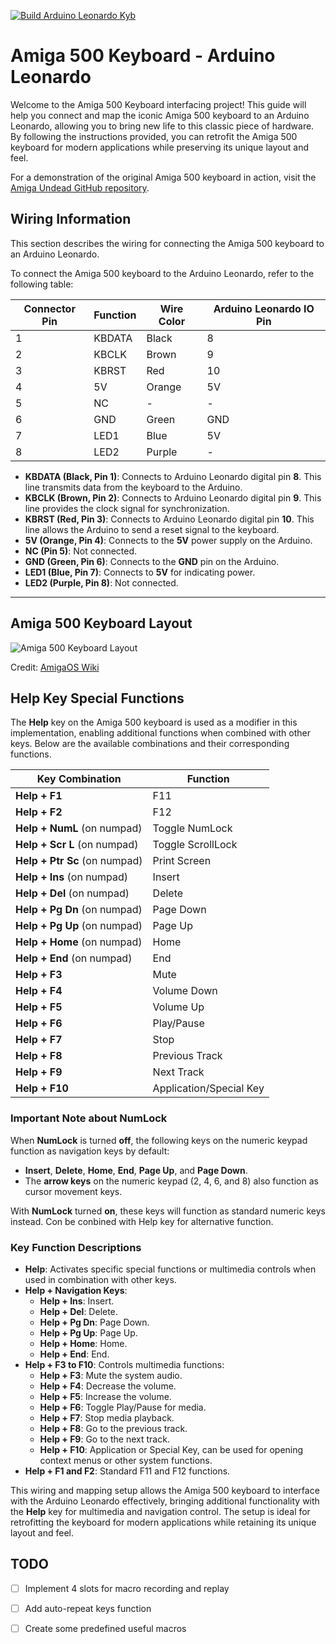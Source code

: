 [![Build Arduino Leonardo Kyb](https://github.com/arvvoid/Amiga500-USB-Keyboard-Leonardo/actions/workflows/verify.yml/badge.svg?branch=main)](https://github.com/arvvoid/Amiga500-USB-Keyboard-Leonardo/actions/workflows/verify.yml)

# Amiga 500 Keyboard - Arduino Leonardo

Welcome to the Amiga 500 Keyboard interfacing project! This guide will help you connect and map the iconic Amiga 500 keyboard to an Arduino Leonardo, allowing you to bring new life to this classic piece of hardware. By following the instructions provided, you can retrofit the Amiga 500 keyboard for modern applications while preserving its unique layout and feel.

For a demonstration of the original Amiga 500 keyboard in action, visit the [Amiga Undead GitHub repository](https://github.com/arvvoid/amiga.undead).

## Wiring Information

This section describes the wiring for connecting the Amiga 500 keyboard to an Arduino Leonardo.

To connect the Amiga 500 keyboard to the Arduino Leonardo, refer to the following table:

| Connector Pin | Function | Wire Color | Arduino Leonardo IO Pin |
|---------------|----------|------------|--------------------------|
| 1             | KBDATA   | Black      | 8                        |
| 2             | KBCLK    | Brown      | 9                        |
| 3             | KBRST    | Red        | 10                       |
| 4             | 5V       | Orange     | 5V                       |
| 5             | NC       | -          | -                        |
| 6             | GND      | Green      | GND                      |
| 7             | LED1     | Blue       | 5V                       |
| 8             | LED2     | Purple     | -                        |

- **KBDATA (Black, Pin 1)**: Connects to Arduino Leonardo digital pin **8**. This line transmits data from the keyboard to the Arduino.
- **KBCLK (Brown, Pin 2)**: Connects to Arduino Leonardo digital pin **9**. This line provides the clock signal for synchronization.
- **KBRST (Red, Pin 3)**: Connects to Arduino Leonardo digital pin **10**. This line allows the Arduino to send a reset signal to the keyboard.
- **5V (Orange, Pin 4)**: Connects to the **5V** power supply on the Arduino.
- **NC (Pin 5)**: Not connected.
- **GND (Green, Pin 6)**: Connects to the **GND** pin on the Arduino.
- **LED1 (Blue, Pin 7)**: Connects to **5V** for indicating power.
- **LED2 (Purple, Pin 8)**: Not connected.

---

## Amiga 500 Keyboard Layout

![Amiga 500 Keyboard Layout](https://wiki.amigaos.net/w/images/7/79/DevFig7-1.png)

Credit: [AmigaOS Wiki](https://wiki.amigaos.net/wiki/Keyboard_Device)

## Help Key Special Functions

The **Help** key on the Amiga 500 keyboard is used as a modifier in this implementation, enabling additional functions when combined with other keys. Below are the available combinations and their corresponding functions.

| Key Combination               | Function                |
|-------------------------------|-------------------------|
| **Help + F1**                 | F11                    |
| **Help + F2**                 | F12                    |
| **Help + NumL** (on numpad)   | Toggle NumLock         |
| **Help + Scr L** (on numpad)  | Toggle ScrollLock      |
| **Help + Ptr Sc** (on numpad) | Print Screen           |
| **Help + Ins** (on numpad)    | Insert                 |
| **Help + Del** (on numpad)    | Delete                 |
| **Help + Pg Dn** (on numpad)  | Page Down              |
| **Help + Pg Up** (on numpad)  | Page Up                |
| **Help + Home** (on numpad)   | Home                   |
| **Help + End** (on numpad)    | End                    |
| **Help + F3**                 | Mute                   |
| **Help + F4**                 | Volume Down            |
| **Help + F5**                 | Volume Up              |
| **Help + F6**                 | Play/Pause             |
| **Help + F7**                 | Stop                   |
| **Help + F8**                 | Previous Track         |
| **Help + F9**                 | Next Track             |
| **Help + F10**                | Application/Special Key|

### Important Note about NumLock

When **NumLock** is turned **off**, the following keys on the numeric keypad function as navigation keys by default:
- **Insert**, **Delete**, **Home**, **End**, **Page Up**, and **Page Down**.
- The **arrow keys** on the numeric keypad (2, 4, 6, and 8) also function as cursor movement keys.

With **NumLock** turned **on**, these keys will function as standard numeric keys instead. Con be conbined with Help key for alternative function.

### Key Function Descriptions

- **Help**: Activates specific special functions or multimedia controls when used in combination with other keys.
- **Help + Navigation Keys**:
  - **Help + Ins**: Insert.
  - **Help + Del**: Delete.
  - **Help + Pg Dn**: Page Down.
  - **Help + Pg Up**: Page Up.
  - **Help + Home**: Home.
  - **Help + End**: End.
- **Help + F3 to F10**: Controls multimedia functions:
  - **Help + F3**: Mute the system audio.
  - **Help + F4**: Decrease the volume.
  - **Help + F5**: Increase the volume.
  - **Help + F6**: Toggle Play/Pause for media.
  - **Help + F7**: Stop media playback.
  - **Help + F8**: Go to the previous track.
  - **Help + F9**: Go to the next track.
  - **Help + F10**: Application or Special Key, can be used for opening context menus or other system functions.
- **Help + F1 and F2**: Standard F11 and F12 functions.

This wiring and mapping setup allows the Amiga 500 keyboard to interface with the Arduino Leonardo effectively, bringing additional functionality with the **Help** key for multimedia and navigation control. The setup is ideal for retrofitting the keyboard for modern applications while retaining its unique layout and feel.

## TODO

- [ ] Implement 4 slots for macro recording and replay
- [ ] Add auto-repeat keys function
- [ ] Create some predefined useful macros

